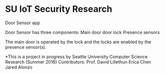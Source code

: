 # SU IoT Security Research
Door Sensor app

Door Sensor has three components:
  Main door
  door lock
  Presence sensors
  
The main door is operated by the lock and the locks are enabled by the presence sensor(s).

*This is a project in progress by Seattle University Computer Science Research (Summer 2018)
Contributors:
Prof. David Lillethun
Erica Chen
Jared Alonzo
